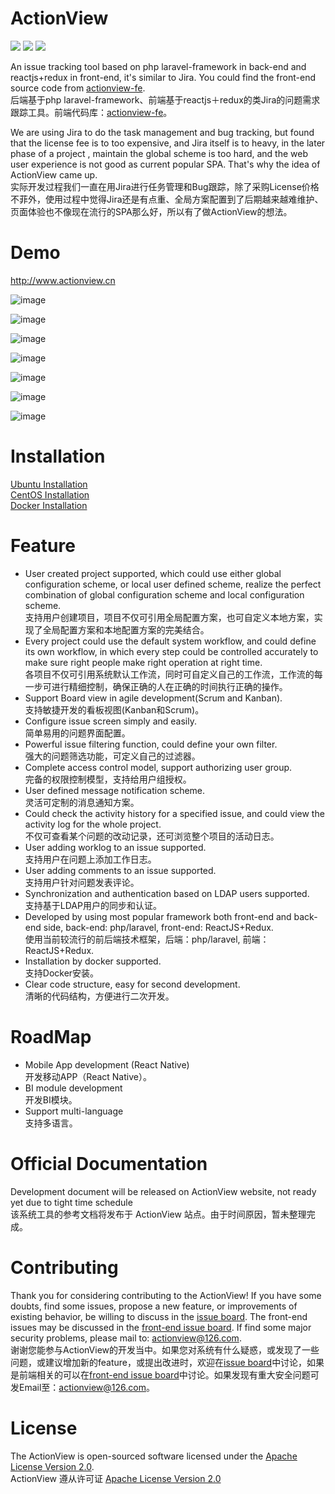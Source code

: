 # ActionView

![](https://img.shields.io/badge/language-php-orange.svg) ![](https://img.shields.io/badge/framework-laravel+reactjs-brightgreen.svg) ![](https://img.shields.io/badge/license-apache2.0-blue.svg)  

An issue tracking tool based on php laravel-framework in back-end and reactjs+redux in front-end, it's similar to Jira. You could find the front-end source code from [actionview-fe](https://github.com/lxerxa/actionview-fe).  
后端基于php laravel-framework、前端基于reactjs＋redux的类Jira的问题需求跟踪工具。前端代码库：[actionview-fe](https://github.com/lxerxa/actionview-fe)。  

We are using Jira to do the task management and bug tracking, but found that the license fee is to too expensive, and Jira itself is to heavy, in the later phase of a project , maintain the global scheme is too hard, and the web user experience is not good as current popular SPA. That's why the idea of ActionView came up.  
实际开发过程我们一直在用Jira进行任务管理和Bug跟踪，除了采购License价格不菲外，使用过程中觉得Jira还是有点重、全局方案配置到了后期越来越难维护、页面体验也不像现在流行的SPA那么好，所以有了做ActionView的想法。  

# Demo

http://www.actionview.cn  

![image](http://actionview.cn/summary.png)

![image](http://actionview.cn/issues-list.png)

![image](http://actionview.cn/workflow.png)

![image](http://actionview.cn/kanban-list.png)

![image](http://actionview.cn/kanban-drag.png)

![image](http://actionview.cn/kanban-backlog.png)

![image](http://actionview.cn/type.png)

# Installation

[Ubuntu Installation](https://github.com/lxerxa/actionview/wiki/Ubuntu-Installation)  
[CentOS Installation](https://github.com/lxerxa/actionview/wiki/CentOS-Installation)  
[Docker Installation](https://github.com/lxerxa/actionview/wiki/Docker-Installation)  

# Feature

* User created project supported, which could use either global configuration scheme, or local user defined scheme, realize the perfect combination of global configuration scheme and local configuration scheme.  
支持用户创建项目，项目不仅可引用全局配置方案，也可自定义本地方案，实现了全局配置方案和本地配置方案的完美结合。  
* Every project could use the default system workflow, and could define its own workflow, in which every step could be controlled accurately to make sure right people make right operation at right time.  
各项目不仅可引用系统默认工作流，同时可自定义自己的工作流，工作流的每一步可进行精细控制，确保正确的人在正确的时间执行正确的操作。  
* Support Board view in agile development(Scrum and Kanban).  
支持敏捷开发的看板视图(Kanban和Scrum)。  
* Configure issue screen simply and easily.  
简单易用的问题界面配置。  
* Powerful issue filtering function, could define your own filter.    
强大的问题筛选功能，可定义自己的过滤器。  
* Complete access control model, support authorizing user group.    
完备的权限控制模型，支持给用户组授权。  
* User defined message notification scheme.    
灵活可定制的消息通知方案。  
* Could check the activity history for a specified issue, and could view the activity log for the whole project.  
不仅可查看某个问题的改动记录，还可浏览整个项目的活动日志。  
* User adding worklog to an issue supported.  
支持用户在问题上添加工作日志。  
* User adding comments to an issue supported.  
支持用户针对问题发表评论。  
* Synchronization and authentication based on LDAP users supported.  
支持基于LDAP用户的同步和认证。
* Developed by using most popular framework both front-end and back-end side, back-end: php/laravel, front-end: ReactJS+Redux.  
使用当前较流行的前后端技术框架，后端：php/laravel, 前端：ReactJS+Redux.
* Installation by docker supported.  
支持Docker安装。  
* Clear code structure, easy for second development.  
清晰的代码结构，方便进行二次开发。

# RoadMap

* Mobile App development (React Native)  
开发移动APP（React Native）。 
* BI module development  
开发BI模块。  
* Support multi-language  
支持多语言。  

# Official Documentation

Development document will be released on ActionView website, not ready yet due to tight time schedule  
该系统工具的参考文档将发布于 ActionView 站点。由于时间原因，暂未整理完成。  

# Contributing

Thank you for considering contributing to the ActionView! If you have some doubts, find some issues, propose a new feature, or improvements of existing behavior, be willing to discuss in the [issue board](https://github.com/lxerxa/actionview/issues). The front-end issues may be discussed in the [front-end issue board](https://github.com/lxerxa/actionview/issues). If find some major security problems, please mail to: actionview@126.com.  
谢谢您能参与ActionView的开发当中。如果您对系统有什么疑惑，或发现了一些问题，或建议增加新的feature，或提出改进时，欢迎在[issue board](https://github.com/lxerxa/actionview/issues)中讨论，如果是前端相关的可以在[front-end issue board](https://github.com/lxerxa/actionview/issues)中讨论。如果发现有重大安全问题可发Email至：actionview@126.com。  


# License

The ActionView is open-sourced software licensed under the [ Apache License Version 2.0](https://www.apache.org/licenses/LICENSE-2.0).    
ActionView 遵从许可证 [ Apache License Version 2.0](https://www.apache.org/licenses/LICENSE-2.0)
